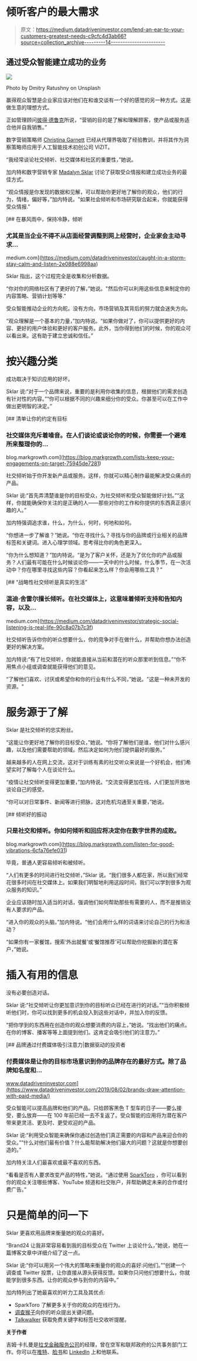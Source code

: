 # 倾听客户的最大需求

> 原文：<https://medium.datadriveninvestor.com/lend-an-ear-to-your-customers-greatest-needs-c9cfc4d3ab66?source=collection_archive---------14----------------------->

## 通过受众智能建立成功的业务

![](img/854b1d87415274379199d37e7e62ee60.png)

Photo by Dmitry Ratushny on Unsplash

赢得观众智慧是企业家应该对他们在和谁交谈有一个好的感觉的另一种方式。这是做生意的理想方式。

正如管理顾问[彼得·德鲁克](https://en.wikipedia.org/wiki/Peter_Drucker)所说，“营销的目的是了解和理解顾客，使产品或服务适合他并自我销售。”

数字营销策略师 [Christina Garnett](https://twitter.com/ThatChristinaG/) 已经从代理界吸取了经验教训，并将其作为洞察策略师应用于人工智能技术初创公司 VIZIT。

“我经常谈论社交倾听、社交媒体和社区的重要性，”她说。

加内特和数字营销专家 [Madalyn Sklar](https://twitter.com/MadalynSklar) 讨论了获取受众情报和建立成功业务的最佳方式。

“观众情报是你发现的数据和见解，可以帮助你更好地了解你的观众，他们的行为，情绪，偏好等，”加内特说。"如果社会倾听和市场研究联合起来，你就能获得受众情报."

[](https://medium.com/datadriveninvestor/caught-in-a-storm-stay-calm-and-listen-2e088e6998aa) [## 在暴风雨中，保持冷静，倾听

### 尤其是当企业不得不从店面经营调整到网上经营时，企业家会主动寻求…

medium.com](https://medium.com/datadriveninvestor/caught-in-a-storm-stay-calm-and-listen-2e088e6998aa) 

Sklar 指出，这个过程完全是收集和分析数据。

“你对你的网络社区有了更好的了解，”她说。"然后你可以利用这些信息来制定你的内容策略、营销计划等等."

受众智能推动企业的方向舵。没有方向，市场营销及其背后的努力就会迷失方向。

“观众理解是一个基本的力量，”加内特说。“如果你做对了，你可以提供更好的内容、更好的用户体验和更好的客户服务。此外，当你得到他们的时候，你的观众可以看出来。这有助于建立忠诚和信任。”

# **按兴趣分类**

成功取决于知识应用的好坏。

Sklar 说:“对于一个品牌来说，重要的是利用你收集的信息，根据他们的需求创造有针对性的内容。”“你可以根据不同的兴趣来细分你的受众。你甚至可以在工作中做出更明智的决定。”

[](https://blog.markgrowth.com/lists-keep-your-engagements-on-target-75945de7281) [## 清单让你的约定有目标

### 社交媒体充斥着噪音。在人们谈论或谈论你的时候，你需要一个避难所来整理你的…

blog.markgrowth.com](https://blog.markgrowth.com/lists-keep-your-engagements-on-target-75945de7281) 

社交倾听始于你开发新产品或服务。这样，你就可以精心制作最能解决受众痛点的产品。

Sklar 说:“首先弄清楚谁是你的目标受众，为社交倾听和受众智能做好计划。”“这样，你就能确保你关注的是正确的人——那些对你的工作和你提供的东西真正感兴趣的人。”

加内特强调追求谁，什么，为什么，何时，何地和如何。

“你想进一步了解谁？”她说。“你在寻找什么？寻找与你的品牌或行业相关的品牌标签和关键词。进入心理学领域。思考得比你的角色更深入。

“你为什么想知道？”加内特说。“是为了客户关怀，还是为了优化你的产品或服务？人们最有可能在什么时候谈论你——一天中的什么时候，什么季节，在一次活动中？你在哪里寻找这些内容？你看起来怎么样？你会用哪些工具？”

[](https://medium.com/datadriveninvestor/strategic-social-listening-is-real-life-90c8a07b7c3f) [## “战略性社交倾听是真实的生活”

### 温迪·舍雷尔擅长倾听。在社交媒体上，这意味着倾听支持和告知内容，以及…

medium.com](https://medium.com/datadriveninvestor/strategic-social-listening-is-real-life-90c8a07b7c3f) 

社交倾听告诉你你的听众想要什么，你的竞争对手在做什么，并帮助你想办法创造更好的解决方案。

加内特说:“有了社交倾听，你就能直接从当前和潜在的听众那里听到信息。”“你不用焦点小组或调查就能获得他们的意见。

“了解他们喜欢、讨厌或希望你和你的行业有什么不同，”她说。"这是一种未开发的资源。"

# **服务源于了解**

Sklar 是社交倾听的忠实粉丝。

“这能让你更好地了解你的目标受众，”她说。“你将了解他们是谁，他们对什么感兴趣，以及他们需要帮助的领域。然后决定如何为他们提供最好的服务。”

越来越多的人在网上交流，这对于训练有素的社交听众来说是一个好机会，他们希望实时了解每个人在谈论什么。

“疫情让社交倾听变得更加重要，”加内特说。“交流变得更加在线，人们更加开放地谈论自己的感受。

“你可以对日常事件、新闻等进行把脉，这对危机沟通至关重要，”她说。

[](https://blog.markgrowth.com/listen-for-good-vibrations-6cfa76efe031) [## 倾听好的振动

### 只是社交和倾听。你如何倾听和回应将决定你在数字世界的成败。

blog.markgrowth.com](https://blog.markgrowth.com/listen-for-good-vibrations-6cfa76efe031) 

毕竟，普通人更容易倾听和被倾听。

“人们有更多的时间进行社交倾听，”Sklar 说。“我们很多人都在家，所以我们经常花很多时间在社交媒体上。如果我们明智地利用这段时间，我们可以学到很多为观众服务的知识。”

企业应该随时加入适当的对话，强调他们如何帮助那些有需要的人，而不是推销没有人要求的产品。

“进入你的观众的头脑，”加内特说。“他们会用什么样的词语来讨论自己的行为和活动？

“如果你有一家餐馆，搜索‘外出就餐’或‘餐馆推荐’可以帮助你挖掘新的潜在客户，”她说。

# **插入有用的信息**

没有必要创造对话。

Sklar 说:“社交倾听让你更加意识到你的目标听众已经在进行的对话。”“当你积极倾听他们时，你可以找到更多的机会投入到这些对话中，并加入你的反馈。

“把你学到的东西用在创造你的观众想要消费的内容上，”她说。“找出他们的痛点。在你的博客、播客等等上面提到他们。这肯定会吸引他们的注意力。”

[](https://www.datadriveninvestor.com/2019/08/02/brands-draw-attention-with-paid-media/) [## 品牌通过付费媒体吸引注意力|数据驱动的投资者

### 付费媒体是让你的目标市场意识到你的品牌存在的最好方式。除了品牌知名度和…

www.datadriveninvestor.com](https://www.datadriveninvestor.com/2019/08/02/brands-draw-attention-with-paid-media/) 

受众智能可以提高品牌和他们的产品。只给顾客黑色 T 型车的日子——要么接受，要么放弃——在 100 年前已经一去不复返了。受众智能的应用将为潜在客户带来更灵活、更及时、更受欢迎的产品。

Sklar 说:“利用受众智能来确保你通过创造他们真正需要的内容和产品来迎合你的受众。”“什么对他们最有价值？什么能帮助解决他们最大的问题？这就是你想要创造的。”

加内特关注人们最喜欢或最不喜欢的东西。

“看看是否有人要求改变产品的特性，”她说。“通过使用 [SparkToro](https://twitter.com/sparktoro/) ，你可以看到你的观众关注哪些博客、YouTube 频道和社交账户，并帮助确定未来的合作或付费广告。”

# **只是简单的问一下**

Sklar 更喜欢用品牌来衡量她的观众的喜好。

“Brand24 让我非常容易看到我的目标受众在 Twitter 上谈论什么，”她说，她在一篇博客文章中详细介绍了这一点。

Sklar 说:“你可以用另一个伟大的策略来衡量你的观众的喜好:问他们。”“创建一个调查或 Twitter 投票，让你直接从源头获得反馈。如果你只问他们想要什么，你就能学到很多东西。让你的观众参与到你的内容中。”

加内特列出了她最喜欢的听力工具及其优点:

*   SparkToro 了解更多关于你的观众的在线行为。
*   [调查猴子](https://twitter.com/SurveyMonkey/)向你的听众提出关键问题。
*   [Talkwalker](https://twitter.com/SurveyMonkey/) 获取免费关键字和标签社交收听提醒。

**关于作者**

吉姆·卡扎曼是[拉戈金融服务公司](http://largofinancialservices.com/)的经理，曾在空军和联邦政府的公共事务部门工作。你可以在[推特](https://twitter.com/JKatzaman)、[脸书](https://www.facebook.com/jim.katzaman)和 [LinkedIn](https://www.linkedin.com/in/jim-katzaman-33641b21/) 上和他联系。